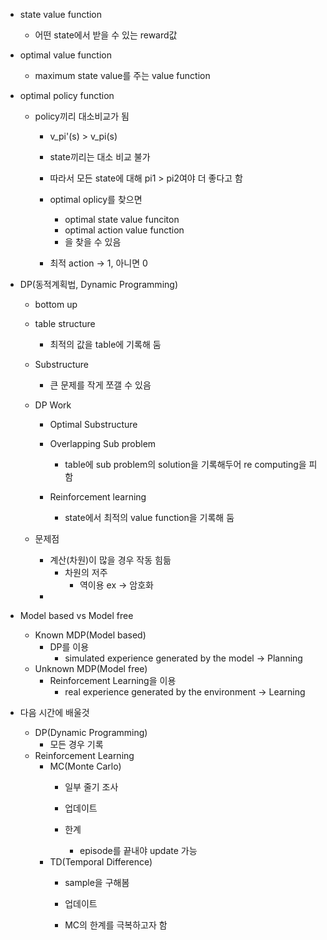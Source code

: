 - state value function
	- 어떤 state에서 받을 수 있는 reward값
- optimal value function
	- maximum state value를 주는 value function

- optimal policy function
	- policy끼리 대소비교가 됨
		- v_pi'(s) > v_pi(s)
		- state끼리는 대소 비교 불가
		- 따라서 모든 state에 대해 pi1 > pi2여야 더 좋다고 함
		
		- optimal oplicy를 찾으면
			- optimal state value funciton
			- optimal action value function
			- 을 찾을 수 있음
		
		- 최적 action -> 1, 아니면 0

- DP(동적계획법, Dynamic Programming)
	- bottom up
	- table structure
		- 최적의 값을 table에 기록해 둠
	- Substructure
		- 큰 문제를 작게 쪼갤 수 있음
	
	- DP Work
		- Optimal Substructure
		- Overlapping Sub problem
			- table에 sub problem의 solution을 기록해두어 re computing을 피함
		
		- Reinforcement learning
			- state에서 최적의 value function을 기록해 둠
	
	- 문제점
		- 계산(차원)이 많을 경우 작동 힘듦
			- 차원의 저주
				- 역이용 ex -> 암호화
		- 
- Model based vs Model free
	- Known MDP(Model based)
		- DP를 이용
			- simulated experience generated by the model -> Planning
	- Unknown MDP(Model free)
		- Reinforcement Learning을 이용
			- real experience generated by the environment -> Learning

- 다음 시간에 배울것
	- DP(Dynamic Programming)
		- 모든 경우 기록
	- Reinforcement Learning 
		- MC(Monte Carlo)
			- 일부 줄기 조사
			- 업데이트 
			
			- 한계
				- episode를 끝내야 update 가능
		- TD(Temporal Difference)
			- sample을 구해봄
			- 업데이트
			
			- MC의 한계를 극복하고자 함
			